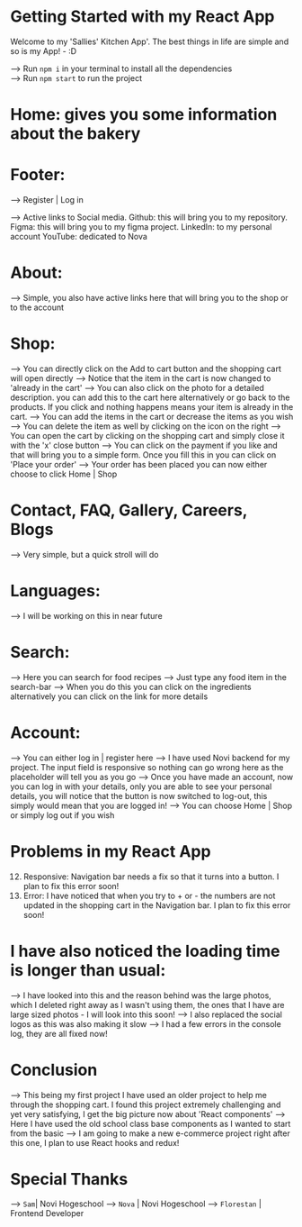 # Getting Started with my React App

Welcome to my 'Sallies' Kitchen App'. The best things in life are simple and so is my App! - :D 

--> Run `npm i` in your terminal to install all the dependencies  
--> Run `npm start` to run the project 


# Home: gives you some information about the bakery


# Footer:
--> Register | Log in  

--> Active links to Social media. 
Github: this will bring you to my repository.
Figma: this will bring you to my figma project.
LinkedIn: to my personal account 
YouTube: dedicated to Nova


# About: 
--> Simple, you also have active links here that will bring you to the shop or to the account


# Shop: 
--> You can directly click on the Add to cart button and the shopping cart will open directly
--> Notice that the item in the cart is now changed to 'already in the cart'
--> You can also click on the photo for a detailed description. you can add this to the cart here alternatively or go back to the products. If you click and nothing happens means your item is already in the cart. 
--> You can add the items in the cart or decrease the items as you wish 
--> You can delete the item as well by clicking on the icon on the right 
--> You can open the cart by clicking on the shopping cart and simply close it with the 'x' close button
--> You can click on the payment if you like and that will bring you to a simple form. Once you fill this in you can click on 'Place your order'
--> Your order has been placed you can now either choose to click Home | Shop 


# Contact, FAQ, Gallery, Careers, Blogs 
--> Very simple, but a quick stroll will do


# Languages:
--> I will be working on this in near future


# Search:
--> Here you can search for food recipes
--> Just type any food item in the search-bar
--> When you do this you can click on the ingredients alternatively you can click on the link for more details


# Account: 
--> You can either log in | register here
--> I have used Novi backend for my project. The input field is responsive so nothing can go wrong here as the placeholder will tell you as you go 
--> Once you have made an account, now you can log in with your details, only you are able to see your personal details, you will notice that the button is now switched to log-out, this simply would mean that you are logged in!
--> You can choose Home | Shop or simply log out if you wish


# Problems in my React App
12. Responsive: Navigation bar needs a fix so that it turns into a button. I plan to fix this error soon! 
13. Error: I have noticed that when you try to + or - the numbers are not updated in the shopping cart in the Navigation bar. I plan to fix this error soon! 


# I have also noticed the loading time is longer than usual: 
--> I have looked into this and the reason behind was the large photos, which I deleted right away as I wasn't using them, the ones that I have are large sized photos - I will look into this soon! 
--> I also replaced the social logos as this was also making it slow
--> I had a few errors in the console log, they are all fixed now!  


# Conclusion
--> This being my first project I have used an older project to help me through the shopping cart. I found this project extremely challenging and yet very satisfying, I get the big picture now about 'React components'
--> Here I have used the old school class base components as I wanted to start from the basic
--> I am going to make a new e-commerce project right after this one, I plan to use React hooks and redux! 


# Special Thanks 
--> `Sam`| Novi Hogeschool 
--> `Nova` | Novi Hogeschool 
--> `Florestan` | Frontend Developer 


